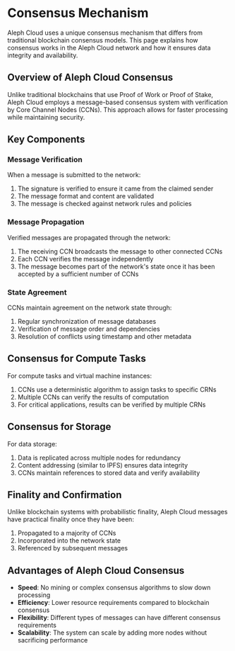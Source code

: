 # Consensus Mechanism

Aleph Cloud uses a unique consensus mechanism that differs from traditional blockchain consensus models. This page explains how consensus works in the Aleph Cloud network and how it ensures data integrity and availability.

## Overview of Aleph Cloud Consensus

Unlike traditional blockchains that use Proof of Work or Proof of Stake, Aleph Cloud employs a message-based consensus system with verification by Core Channel Nodes (CCNs). This approach allows for faster processing while maintaining security.

## Key Components

### Message Verification

When a message is submitted to the network:

1. The signature is verified to ensure it came from the claimed sender
2. The message format and content are validated
3. The message is checked against network rules and policies

### Message Propagation

Verified messages are propagated through the network:

1. The receiving CCN broadcasts the message to other connected CCNs
2. Each CCN verifies the message independently
3. The message becomes part of the network's state once it has been accepted by a sufficient number of CCNs

### State Agreement

CCNs maintain agreement on the network state through:

1. Regular synchronization of message databases
2. Verification of message order and dependencies
3. Resolution of conflicts using timestamp and other metadata

## Consensus for Compute Tasks

For compute tasks and virtual machine instances:

1. CCNs use a deterministic algorithm to assign tasks to specific CRNs
2. Multiple CCNs can verify the results of computation
3. For critical applications, results can be verified by multiple CRNs

## Consensus for Storage

For data storage:

1. Data is replicated across multiple nodes for redundancy
2. Content addressing (similar to IPFS) ensures data integrity
3. CCNs maintain references to stored data and verify availability

## Finality and Confirmation

Unlike blockchain systems with probabilistic finality, Aleph Cloud messages have practical finality once they have been:

1. Propagated to a majority of CCNs
2. Incorporated into the network state
3. Referenced by subsequent messages

## Advantages of Aleph Cloud Consensus

- **Speed**: No mining or complex consensus algorithms to slow down processing
- **Efficiency**: Lower resource requirements compared to blockchain consensus
- **Flexibility**: Different types of messages can have different consensus requirements
- **Scalability**: The system can scale by adding more nodes without sacrificing performance
